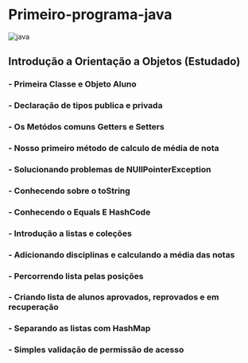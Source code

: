 # Primeiro-programa-java

![java](https://user-images.githubusercontent.com/42326283/152260291-7ba7d325-a354-414a-8eec-66e4ca013789.jpg)

## Introdução a Orientação a Objetos (Estudado)


###  - Primeira Classe e Objeto Aluno
###  - Declaração de tipos publica e privada
###  - Os Metódos comuns Getters e Setters
###  - Nosso primeiro método de calculo de média de nota
###  - Solucionando problemas de NUllPointerException
###  - Conhecendo sobre o toString
###  - Conhecendo o Equals E HashCode
###  - Introdução a listas e coleções
###  - Adicionando disciplinas e calculando a média das notas
###  - Percorrendo lista pelas posições
###  - Criando lista de alunos aprovados, reprovados e em recuperação
###  - Separando as listas com HashMap
###  - Simples validação de permissão de acesso
